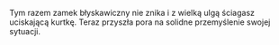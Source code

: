 Tym razem zamek błyskawiczny nie znika i z wielką ulgą ściagasz uciskającą 
kurtkę. Teraz przyszła pora na solidne przemyślenie swojej sytuacji.

